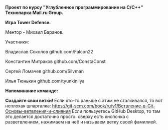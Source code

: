 <p><b>Проект по курсу "Углубленное программирование на C/C++" Технопарка Mail.ru Group.</b></p>
<p><b>Игра Tower Defense.</b></p>

<div>Ментор - Михаил Баранов.

Участники:

Владислав Соколов github.com/Falcon22

Константин Митраков github.com/ConstaConst

Сергей Ломачев github.com/Silvman

Илья Тюнькин github.com/tyunkinilya
</div>

<div><p><b>Напоминание команде:</b></p>

<b>Создайте свои ветки! </b>
Если кто-то раньше с этим не сталкивался, то вот неплохая шпаргалка:
https://git-scm.com/book/ru/v1/Ветвление-в-Git-Основы-ветвления-и-слияния
Если пользуетесь GitHub Desktop, то там это делается достаточно просто:
сверху есть кнопочка с разветвлением, нажимаем на неё и называем ветку своей фамилией.
</div>
